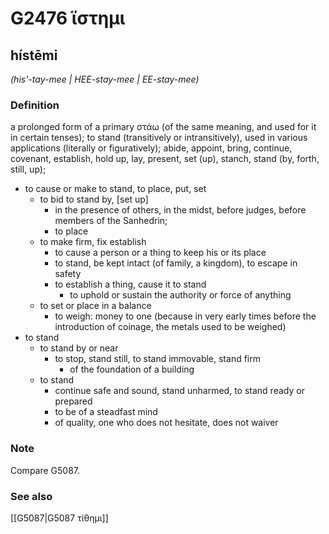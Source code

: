 # G2476 ἵστημι

## hístēmi

_(his'-tay-mee | HEE-stay-mee | EE-stay-mee)_

### Definition

a prolonged form of a primary στάω (of the same meaning, and used for it in certain tenses); to stand (transitively or intransitively), used in various applications (literally or figuratively); abide, appoint, bring, continue, covenant, establish, hold up, lay, present, set (up), stanch, stand (by, forth, still, up); 

- to cause or make to stand, to place, put, set
  - to bid to stand by, [set up]
    - in the presence of others, in the midst, before judges, before members of the Sanhedrin;
    - to place
  - to make firm, fix establish
    - to cause a person or a thing to keep his or its place
    - to stand, be kept intact (of family, a kingdom), to escape in safety
    - to establish a thing, cause it to stand
      - to uphold or sustain the authority or force of anything
  - to set or place in a balance
    - to weigh: money to one (because in very early times before the introduction of coinage, the metals used to be weighed)
- to stand
  - to stand by or near
    - to stop, stand still, to stand immovable, stand firm
      - of the foundation of a building
  - to stand
    - continue safe and sound, stand unharmed, to stand ready or prepared
    - to be of a steadfast mind
    - of quality, one who does not hesitate, does not waiver

### Note

Compare G5087.

### See also

[[G5087|G5087 τίθημι]]

